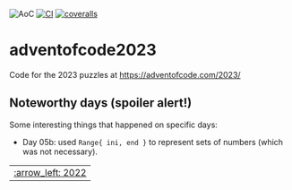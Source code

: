 ![AoC](https://img.shields.io/badge/AoC%20%E2%AD%90-16-yellow)
[![CI](https://github.com/lpenz/adventofcode2023/workflows/CI/badge.svg)](https://github.com/lpenz/adventofcode2023/actions)
[![coveralls](https://coveralls.io/repos/github/lpenz/adventofcode2023/badge.svg?branch=main)](https://coveralls.io/github/lpenz/adventofcode2023?branch=main)

# adventofcode2023

Code for the 2023 puzzles at https://adventofcode.com/2023/


## Noteworthy days (spoiler alert!)

Some interesting things that happened on specific days:

- Day 05b: used `Range{ ini, end }` to represent sets of numbers
  (which was not necessary).


<table><tr>
<td><a href="https://github.com/lpenz/adventofcode2022">:arrow_left: 2022</td>
</tr></table>

